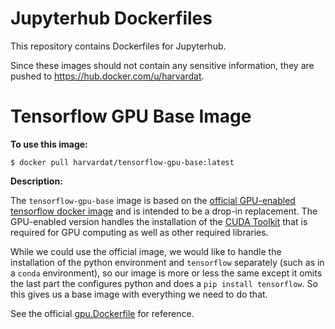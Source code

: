 # Jupyterhub Dockerfiles

This repository contains Dockerfiles for Jupyterhub. 

Since these images should not contain any sensitive information, they are pushed to https://hub.docker.com/u/harvardat.

# Tensorflow GPU Base Image

**To use this image:**

```
$ docker pull harvardat/tensorflow-gpu-base:latest
```

**Description:**

The `tensorflow-gpu-base` image is based on the [official GPU-enabled tensorflow docker image](https://www.tensorflow.org/install/docker) and is intended to be a drop-in replacement. The GPU-enabled version handles the installation of the [CUDA Toolkit](https://developer.nvidia.com/cuda-toolkit) that is required for GPU computing as well as other required libraries.

While we could use the official image, we would like to handle the installation of the python environment and `tensorflow` separately (such as in a `conda` environment), so our image is more or less the same except it omits the last part the configures python and does a `pip install tensorflow`. So this gives us a base image with everything we need to do that.

See the official [gpu.Dockerfile](https://raw.githubusercontent.com/tensorflow/tensorflow/02956a52930bea96f57401d39a834e13047bad9a/tensorflow/tools/dockerfiles/dockerfiles/gpu.Dockerfile) for reference. 